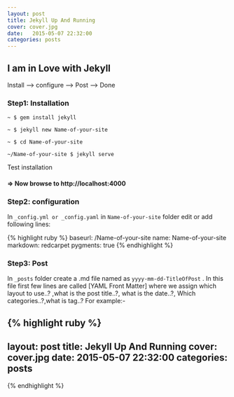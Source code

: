 ```yaml
---
layout: post
title: Jekyll Up And Running
cover: cover.jpg
date:   2015-05-07 22:32:00
categories: posts
---
```


## I am in Love with Jekyll

Install --> configure --> Post --> Done

### Step1: Installation

`~ $ gem install jekyll`

`~ $ jekyll new Name-of-your-site`

`~ $ cd Name-of-your-site`

`~/Name-of-your-site $ jekyll serve`

Test installation

#### => Now browse to http://localhost:4000


### Step2: configuration

In `_config.yml or _config.yaml` in `Name-of-your-site` folder edit or add following lines:

{% highlight ruby %}
baseurl: /Name-of-your-site
name: Name-of-your-site
markdown: redcarpet
pygments: true
{% endhighlight %}


### Step3: Post

In `_posts` folder create a .md file named as `yyyy-mm-dd-TitleOfPost` . In this file first few lines are called [YAML Front Matter] where we assign which layout to use..? ,what is the post title..?, what is the date..?, Which categories..?,what is tag..? For example:-

{% highlight ruby %}
---
layout: post
title: Jekyll Up And Running
cover: cover.jpg
date:   2015-05-07 22:32:00
categories: posts
---
{% endhighlight %}





